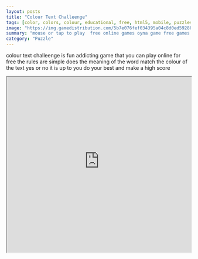 ```yaml
---
layout: posts
title: "Colour Text Challeenge"
tags: [color, colors, colour, educational, free, html5, mobile, puzzles, reaction, skill, skills, tap, thinking, time, colores, timekiller, mobile, timer, education, color, free, online, games, oyna, game, free, games, play, play, games]
image: "https://img.gamedistribution.com/5b7e076fef034395a04c8d0ed5928834-512x384.jpeg"
summary: "mouse or tap to play  free online games oyna game free games play play games"
category: "Puzzle"
---
```


colour text challeenge is fun addicting game that you can play online for free the rules are simple does the meaning of the word match the colour of the text yes or no it is up to you do your best and make a high score

<iframe width="100%" height="480px;" src="https://html5.gamedistribution.com/5b7e076fef034395a04c8d0ed5928834/"></iframe>